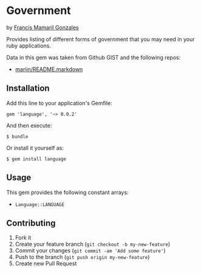# Government
by [Francis Mamaril Gonzales](https://github.com/fgonzales1)

Provides listing of different forms of government that you may need in your ruby applications.

Data in this gem was taken from Github GIST and the following repos:

* [marijn/README.markdown](https://gist.github.com/marijn/274449#file-nationalities-yaml)

## Installation

Add this line to your application's Gemfile:

    gem 'language', '~> 0.0.2'

And then execute:

    $ bundle

Or install it yourself as:

    $ gem install language

## Usage

This gem provides the following constant arrays:

* `Language::LANGUAGE`

## Contributing

1. Fork it
2. Create your feature branch (`git checkout -b my-new-feature`)
3. Commit your changes (`git commit -am 'Add some feature'`)
4. Push to the branch (`git push origin my-new-feature`)
5. Create new Pull Request
